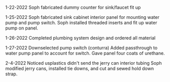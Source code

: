1-22-2022
Soph fabricated dummy counter for sink/faucet fit up

1-25-2022
Soph fabricated sink cabinet interior panel for mounting water pump and pump switch.
Soph installed threaded inserts and fit up water pump on panel.

1-26-2022
Completed plumbing system design and ordered all material

1-27-2022
Downselected pump switch (conturra)
Added passthrough to water pump panel to account for switch.
Gave panel four coats of urethane.

2-4-2022
Noticed usplastics didn't send the jerry can interior tubing
Soph modified jerry cans, installed tie downs, and cut and sewed hold down strap.